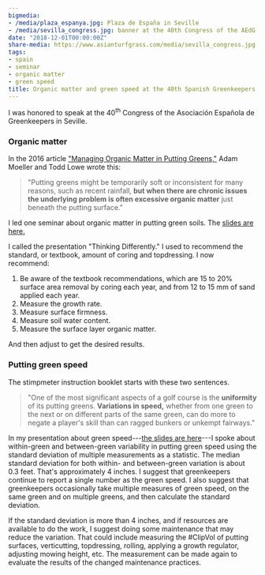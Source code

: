 ```yaml
---
bigmedia:
- /media/plaza_espanya.jpg: Plaza de España in Seville
- /media/sevilla_congress.jpg: banner at the 40th Congress of the AEdG
date: "2018-12-01T00:00:00Z"
share-media: https://www.asianturfgrass.com/media/sevilla_congress.jpg
tags:
- spain
- seminar
- organic matter
- green speed
title: Organic matter and green speed at the 40th Spanish Greenkeepers Congress
---
```


I was honored to speak at the 40<sup>th</sup> Congress of the Asociación Española de Greenkeepers in Seville. 

### Organic matter

In the 2016 article ["Managing Organic Matter in Putting Greens,"](http://gsrpdf.lib.msu.edu/ticpdf.py?file=/article/moeller-lowe-managing-11-4-16.pdf) Adam Moeller and Todd Lowe wrote this:

> "Putting greens might be temporarily soft or inconsistent for many reasons, such as recent rainfall, **but when there are chronic issues the underlying problem is often excessive organic matter** just beneath the putting surface."

I led one seminar about organic matter in putting green soils. The [slides are here.](https://speakerdeck.com/micahwoods/thinking-differently-trying-to-reduce-topdressing-and-core-aerification-by-careful-adjustment-of-the-growth-rate-and-organic-matter)

<script async class="speakerdeck-embed" data-id="2662418d203d44d7ab0150e613cd05a9" data-ratio="1.33333333333333" src="//speakerdeck.com/assets/embed.js"></script>

I called the presentation "Thinking Differently." I used to recommend the standard, or textbook, amount of coring and topdressing. I now recommend:

1. Be aware of the textbook recommendations, which are 15 to 20% surface area removal by coring each year, and from 12 to 15 mm of sand applied each year.
2. Measure the growth rate.
3. Measure surface firmness.
4. Measure soil water content.
5. Measure the surface layer organic matter.

And then adjust to get the desired results.

### Putting green speed

The stimpmeter instruction booklet starts with these two sentences.

> "One of the most significant aspects of a golf course is the **uniformity** of its putting greens. **Variations in speed,** whether from one green to the next or on different parts of the same green, can do more to negate a player's skill than can ragged bunkers or unkempt fairways."

<script async class="speakerdeck-embed" data-id="4a90d3c10fd34ce386d83c16488ea06f" data-ratio="1.33333333333333" src="//speakerdeck.com/assets/embed.js"></script>

In my presentation about green speed---[the slides are here](https://speakerdeck.com/micahwoods/putting-green-speed-and-its-variability)---I spoke about within-green and between-green variability in putting green speed using the standard deviation of multiple measurements as a statistic. The median standard deviation for both within- and between-green variation is about 0.3 feet. That's approximately 4 inches. I suggest that greenkeepers continue to report a single number as the green speed. I also suggest that greenkeepers occasionally take multiple measures of green speed, on the same green and on multiple greens, and then calculate the standard deviation. 

If the standard deviation is more than 4 inches, and if resources are available to do the work, I suggest doing some maintenance that may reduce the variation. That could include measuring the #ClipVol of putting surfaces, verticutting, topdressing, rolling, applying a growth regulator, adjusting mowing height, etc. The measurement can be made again to evaluate the results of the changed maintenance practices.
